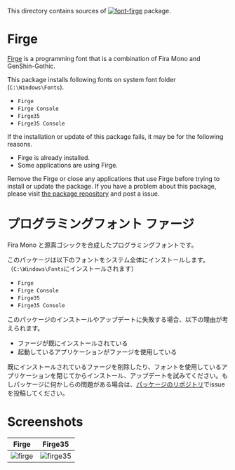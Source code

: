 This directory contains sources of [![font-firge][font-firge_version]][font-firge_package] package.
<!-- First 2 lines are stripped by AU -->
# Firge

[font-firge_version]: https://img.shields.io/chocolatey/v/font-firge.svg?label=font-firge
[font-firge_package]: https://chocolatey.org/packages/font-firge

[Firge](https://github.com/yuru7/Firge) is a programming font that is a combination of Fira Mono and GenShin-Gothic.

This package installs following fonts on system font folder (`C:\Windows\Fonts`).

- `Firge`
- `Firge Console`
- `Firge35`
- `Firge35 Console`

If the installation or update of this package fails, it may be for the following reasons.

- Firge is already installed.
- Some applications are using Firge.

Remove the Firge or close any applications that use Firge before trying to install or update the package. If you have a problem about this package, please visit [the package repository](https://github.com/kai2nenobu/chocolatey-packages/) and post a issue.

# プログラミングフォント ファージ

Fira Mono と源真ゴシックを合成したプログラミングフォントです。

このパッケージは以下のフォントをシステム全体にインストールします。（`C:\Windows\Fonts`にインストールされます）

- `Firge`
- `Firge Console`
- `Firge35`
- `Firge35 Console`

このパッケージのインストールやアップデートに失敗する場合、以下の理由が考えられます。

- ファージが既にインストールされている
- 起動しているアプリケーションがファージを使用している

既にインストールされているファージを削除したり、フォントを使用しているアプリケーションを閉じてからインストール、アップデートを試みてください。もしパッケージに何かしらの問題がある場合は、[パッケージのリポジトリ](https://github.com/kai2nenobu/chocolatey-packages/)でissueを投稿してください。

# Screenshots

| Firge                                                                                                           | Firge35                                                                                                           |
|-----------------------------------------------------------------------------------------------------------------|-------------------------------------------------------------------------------------------------------------------|
| ![firge](https://user-images.githubusercontent.com/13458509/121860146-87c82880-cd33-11eb-8c8a-3838ec926d69.png) | ![firge35](https://user-images.githubusercontent.com/13458509/121860153-8991ec00-cd33-11eb-90be-3fd23b407d0c.png) |

